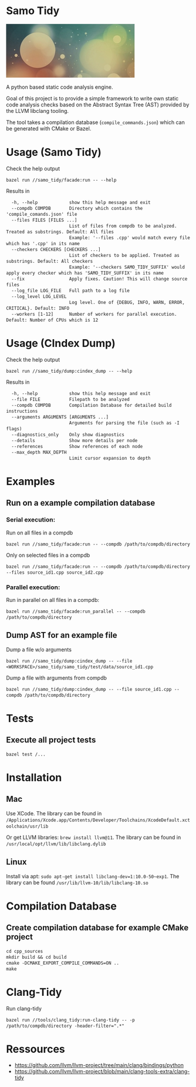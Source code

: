 # Samo Tidy
![samo_tidy](ressources/samo_tidy.jpg)

A python based static code analysis engine.

Goal of this project is to provide a simple framework to write own static code analysis checks based on the Abstract Syntax Tree (AST) provided by the LLVM libclang tooling.

The tool takes a compilation database (`compile_commands.json`) which can be generated with CMake or Bazel.

# Usage (Samo Tidy)
Check the help output
```
bazel run //samo_tidy/facade:run -- --help
```
Results in
```
  -h, --help            show this help message and exit
  --compdb COMPDB       Directory which contains the 'compile_comands.json' file
  --files FILES [FILES ...]
                        List of files from compdb to be analyzed. Treated as substrings. Default: All files
                        Example: '--files .cpp' would match every file which has '.cpp' in its name
  --checkers CHECKERS [CHECKERS ...]
                        List of checkers to be applied. Treated as substrings. Default: All checkers
                        Example: '--checkers SAMO_TIDY_SUFFIX' would apply every checker which has 'SAMO_TIDY_SUFFIX' in its name
  --fix                 Apply fixes. Caution! This will change source files
  --log_file LOG_FILE   Full path to a log file
  --log_level LOG_LEVEL
                        Log level. One of {DEBUG, INFO, WARN, ERROR, CRITICAL}. Default: INFO
  --workers [1-12]      Number of workers for parallel execution. Default: Number of CPUs which is 12
```

# Usage (CIndex Dump)
Check the help output
```
bazel run //samo_tidy/dump:cindex_dump -- --help
```
Results in
```
  -h, --help            show this help message and exit
  --file FILE           Filepath to be analyzed
  --compdb COMPDB       Compilation Database for detailed build instructions
  --arguments ARGUMENTS [ARGUMENTS ...]
                        Arguments for parsing the file (such as -I flags)
  --diagnostics_only    Only show diagnostics
  --details             Show more details per node
  --references          Show references of each node
  --max_depth MAX_DEPTH
                        Limit cursor expansion to depth
```

# Examples
## Run on a example compilation database
### Serial execution:
Run on all files in a compdb
```
bazel run //samo_tidy/facade:run -- --compdb /path/to/compdb/directory
```

Only on selected files in a compdb
```
bazel run //samo_tidy/facade:run -- --compdb /path/to/compdb/directory --files source_id1.cpp source_id2.cpp
```

### Parallel execution:
Run in parallel on all files in a compdb:
```
bazel run //samo_tidy/facade:run_parallel -- --compdb /path/to/compdb/directory
```

## Dump AST for an example file
Dump a file w/o arguments
```
bazel run //samo_tidy/dump:cindex_dump -- --file <WORKSPACE>/samo_tidy/samo_tidy/test/data/source_id1.cpp
```

Dump a file with arguments from compdb
```
bazel run //samo_tidy/dump:cindex_dump -- --file source_id1.cpp --compdb /path/to/compdb/directory
```

# Tests
## Execute all project tests
```
bazel test /...
```

# Installation
## Mac
Use XCode. The library can be found in `/Applications/Xcode.app/Contents/Developer/Toolchains/XcodeDefault.xctoolchain/usr/lib`

Or get LLVM libraries: `brew install llvm@11`. The library can be found in `/usr/local/opt/llvm/lib/libclang.dylib`

## Linux
Install via apt: `sudo apt-get install libclang-dev=1:10.0-50~exp1`. The library can be found `/usr/lib/llvm-10/lib/libclang-10.so`

# Compilation Database
## Create compilation database for example CMake project
```
cd cpp_sources
mkdir build && cd build
cmake -DCMAKE_EXPORT_COMPILE_COMMANDS=ON ..
make
```

# Clang-Tidy
Run clang-tidy
```
bazel run //tools/clang_tidy:run-clang-tidy -- -p /path/to/compdb/directory -header-filter=".*"
```

# Ressources
* https://github.com/llvm/llvm-project/tree/main/clang/bindings/python
* https://github.com/llvm/llvm-project/blob/main/clang-tools-extra/clang-tidy
